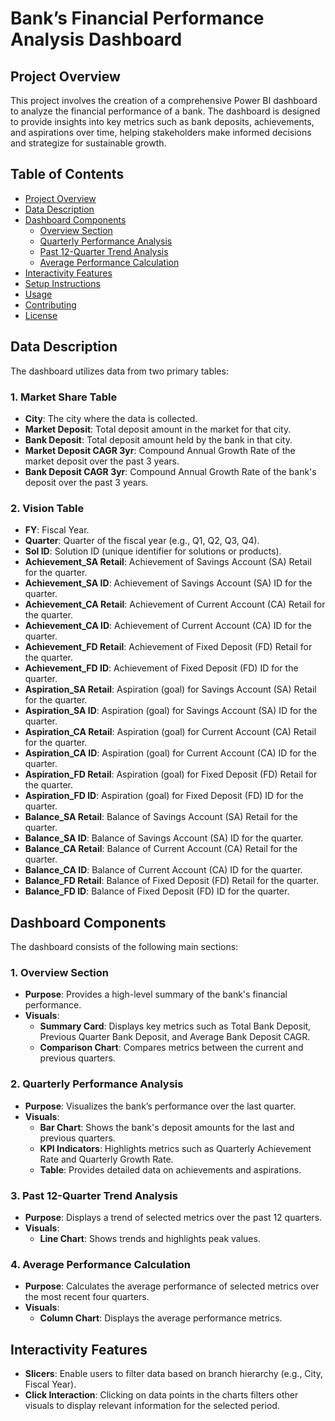 # **Bank’s Financial Performance Analysis Dashboard**

## **Project Overview**

This project involves the creation of a comprehensive Power BI dashboard to analyze the financial performance of a bank. The dashboard is designed to provide insights into key metrics such as bank deposits, achievements, and aspirations over time, helping stakeholders make informed decisions and strategize for sustainable growth.

## **Table of Contents**
- [Project Overview](#project-overview)
- [Data Description](#data-description)
- [Dashboard Components](#dashboard-components)
  - [Overview Section](#overview-section)
  - [Quarterly Performance Analysis](#quarterly-performance-analysis)
  - [Past 12-Quarter Trend Analysis](#past-12-quarter-trend-analysis)
  - [Average Performance Calculation](#average-performance-calculation)
- [Interactivity Features](#interactivity-features)
- [Setup Instructions](#setup-instructions)
- [Usage](#usage)
- [Contributing](#contributing)
- [License](#license)

## **Data Description**

The dashboard utilizes data from two primary tables:

### **1. Market Share Table**
   - **City**: The city where the data is collected.
   - **Market Deposit**: Total deposit amount in the market for that city.
   - **Bank Deposit**: Total deposit amount held by the bank in that city.
   - **Market Deposit CAGR 3yr**: Compound Annual Growth Rate of the market deposit over the past 3 years.
   - **Bank Deposit CAGR 3yr**: Compound Annual Growth Rate of the bank's deposit over the past 3 years.

### **2. Vision Table**
   - **FY**: Fiscal Year.
   - **Quarter**: Quarter of the fiscal year (e.g., Q1, Q2, Q3, Q4).
   - **Sol ID**: Solution ID (unique identifier for solutions or products).
   - **Achievement_SA Retail**: Achievement of Savings Account (SA) Retail for the quarter.
   - **Achievement_SA ID**: Achievement of Savings Account (SA) ID for the quarter.
   - **Achievement_CA Retail**: Achievement of Current Account (CA) Retail for the quarter.
   - **Achievement_CA ID**: Achievement of Current Account (CA) ID for the quarter.
   - **Achievement_FD Retail**: Achievement of Fixed Deposit (FD) Retail for the quarter.
   - **Achievement_FD ID**: Achievement of Fixed Deposit (FD) ID for the quarter.
   - **Aspiration_SA Retail**: Aspiration (goal) for Savings Account (SA) Retail for the quarter.
   - **Aspiration_SA ID**: Aspiration (goal) for Savings Account (SA) ID for the quarter.
   - **Aspiration_CA Retail**: Aspiration (goal) for Current Account (CA) Retail for the quarter.
   - **Aspiration_CA ID**: Aspiration (goal) for Current Account (CA) ID for the quarter.
   - **Aspiration_FD Retail**: Aspiration (goal) for Fixed Deposit (FD) Retail for the quarter.
   - **Aspiration_FD ID**: Aspiration (goal) for Fixed Deposit (FD) ID for the quarter.
   - **Balance_SA Retail**: Balance of Savings Account (SA) Retail for the quarter.
   - **Balance_SA ID**: Balance of Savings Account (SA) ID for the quarter.
   - **Balance_CA Retail**: Balance of Current Account (CA) Retail for the quarter.
   - **Balance_CA ID**: Balance of Current Account (CA) ID for the quarter.
   - **Balance_FD Retail**: Balance of Fixed Deposit (FD) Retail for the quarter.
   - **Balance_FD ID**: Balance of Fixed Deposit (FD) ID for the quarter.

## **Dashboard Components**

The dashboard consists of the following main sections:

### **1. Overview Section**
   - **Purpose**: Provides a high-level summary of the bank's financial performance.
   - **Visuals**:
     - **Summary Card**: Displays key metrics such as Total Bank Deposit, Previous Quarter Bank Deposit, and Average Bank Deposit CAGR.
     - **Comparison Chart**: Compares metrics between the current and previous quarters.

### **2. Quarterly Performance Analysis**
   - **Purpose**: Visualizes the bank’s performance over the last quarter.
   - **Visuals**:
     - **Bar Chart**: Shows the bank's deposit amounts for the last and previous quarters.
     - **KPI Indicators**: Highlights metrics such as Quarterly Achievement Rate and Quarterly Growth Rate.
     - **Table**: Provides detailed data on achievements and aspirations.

### **3. Past 12-Quarter Trend Analysis**
   - **Purpose**: Displays a trend of selected metrics over the past 12 quarters.
   - **Visuals**:
     - **Line Chart**: Shows trends and highlights peak values.

### **4. Average Performance Calculation**
   - **Purpose**: Calculates the average performance of selected metrics over the most recent four quarters.
   - **Visuals**:
     - **Column Chart**: Displays the average performance metrics.

## **Interactivity Features**

- **Slicers**: Enable users to filter data based on branch hierarchy (e.g., City, Fiscal Year).
- **Click Interaction**: Clicking on data points in the charts filters other visuals to display relevant information for the selected period.


